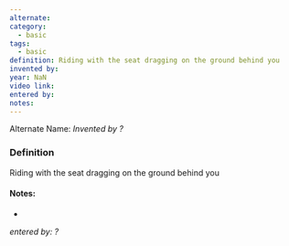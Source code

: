 ```yaml
---
alternate: 
category:
  - basic
tags:
  - basic
definition: Riding with the seat dragging on the ground behind you
invented by: 
year: NaN
video link: 
entered by: 
notes: 
---
```

Alternate Name: 
*Invented by ?*

### Definition
Riding with the seat dragging on the ground behind you


#### Notes:
- 
*entered by: ?*
